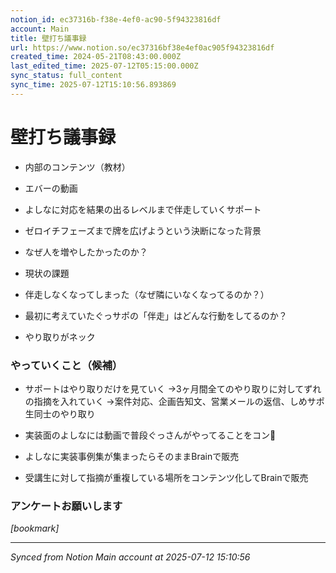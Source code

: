 ```yaml
---
notion_id: ec37316b-f38e-4ef0-ac90-5f94323816df
account: Main
title: 壁打ち議事録
url: https://www.notion.so/ec37316bf38e4ef0ac905f94323816df
created_time: 2024-05-21T08:43:00.000Z
last_edited_time: 2025-07-12T05:15:00.000Z
sync_status: full_content
sync_time: 2025-07-12T15:10:56.893869
---
```


# 壁打ち議事録

- 内部のコンテンツ（教材）

- エバーの動画

- よしなに対応を結果の出るレベルまで伴走していくサポート

- ゼロイチフェーズまで牌を広げようという決断になった背景

- なぜ人を増やしたかったのか？

- 現状の課題

- 伴走しなくなってしまった（なぜ隣にいなくなってるのか？）

- 最初に考えていたぐっサポの「伴走」はどんな行動をしてるのか？

- やり取りがネック

### やっていくこと（候補）

- サポートはやり取りだけを見ていく
→3ヶ月間全てのやり取りに対してずれの指摘を入れていく
→案件対応、企画告知文、営業メールの返信、しめサポ生同士のやり取り

- 実装面のよしなには動画で普段ぐっさんがやってることをコン🙏

- よしなに実装事例集が集まったらそのままBrainで販売

- 受講生に対して指摘が重複している場所をコンテンツ化してBrainで販売

### アンケートお願いします 

*[bookmark]*


---

*Synced from Notion Main account at 2025-07-12 15:10:56*
